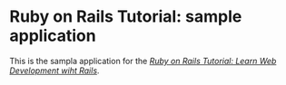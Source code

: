 # Ruby on Rails  Tutorial: sample application

This is the sampla application for the
[*Ruby on Rails Tutorial: Learn Web Development wiht Rails*](http://www.railstutorial.org/).
